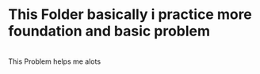 # This Folder basically i practice more foundation and basic problem
<br>
<pr>This Problem helps me alots<pr>